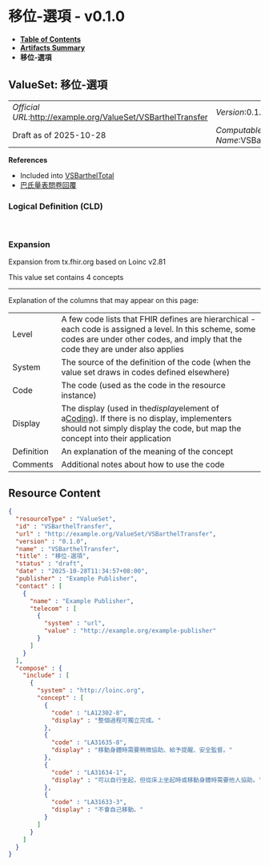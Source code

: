 # 移位-選項 - v0.1.0

* [**Table of Contents**](toc.md)
* [**Artifacts Summary**](artifacts.md)
* **移位-選項**

## ValueSet: 移位-選項 

| | |
| :--- | :--- |
| *Official URL*:http://example.org/ValueSet/VSBarthelTransfer | *Version*:0.1.0 |
| Draft as of 2025-10-28 | *Computable Name*:VSBarthelTransfer |

 **References** 

* Included into [VSBarthelTotal](ValueSet-VSBarthelTotal.md)
* [巴氏量表問卷回覆](StructureDefinition-BarthelQuestionnaireResponse.md)

### Logical Definition (CLD)

 

### Expansion

Expansion from tx.fhir.org based on Loinc v2.81

This value set contains 4 concepts

-------

 Explanation of the columns that may appear on this page: 

| | |
| :--- | :--- |
| Level | A few code lists that FHIR defines are hierarchical - each code is assigned a level. In this scheme, some codes are under other codes, and imply that the code they are under also applies |
| System | The source of the definition of the code (when the value set draws in codes defined elsewhere) |
| Code | The code (used as the code in the resource instance) |
| Display | The display (used in the*display*element of a[Coding](http://hl7.org/fhir/R4/datatypes.html#Coding)). If there is no display, implementers should not simply display the code, but map the concept into their application |
| Definition | An explanation of the meaning of the concept |
| Comments | Additional notes about how to use the code |



## Resource Content

```json
{
  "resourceType" : "ValueSet",
  "id" : "VSBarthelTransfer",
  "url" : "http://example.org/ValueSet/VSBarthelTransfer",
  "version" : "0.1.0",
  "name" : "VSBarthelTransfer",
  "title" : "移位-選項",
  "status" : "draft",
  "date" : "2025-10-28T11:34:57+08:00",
  "publisher" : "Example Publisher",
  "contact" : [
    {
      "name" : "Example Publisher",
      "telecom" : [
        {
          "system" : "url",
          "value" : "http://example.org/example-publisher"
        }
      ]
    }
  ],
  "compose" : {
    "include" : [
      {
        "system" : "http://loinc.org",
        "concept" : [
          {
            "code" : "LA12302-8",
            "display" : "整個過程可獨立完成。"
          },
          {
            "code" : "LA31635-8",
            "display" : "移動身體時需要稍微協助、給予提醒、安全監督。"
          },
          {
            "code" : "LA31634-1",
            "display" : "可以自行坐起，但從床上坐起時或移動身體時需要他人協助。"
          },
          {
            "code" : "LA31633-3",
            "display" : "不會自己移動。"
          }
        ]
      }
    ]
  }
}

```
